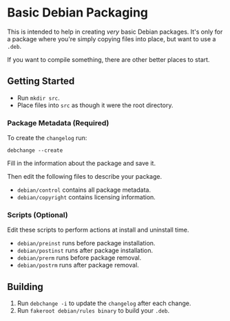 # Basic Debian Packaging

This is intended to help in creating *very* basic Debian packages. It's only for
a package where you're simply copying files into place, but want to use a `.deb`.

If you want to compile something, there are other better places to start.

## Getting Started

* Run `mkdir src`.
* Place files into `src` as though it were the root directory.

### Package Metadata (Required)

To create the `changelog` run:

    debchange --create

Fill in the information about the package and save it.

Then edit the following files to describe your package.

* `debian/control` contains all package metadata.
* `debian/copyright` contains licensing information.

### Scripts (Optional)

Edit these scripts to perform actions at install and uninstall time.

* `debian/preinst` runs before package installation.
* `debian/postinst` runs after package installation.
* `debian/prerm` runs before package removal.
* `debian/postrm` runs after package removal.

## Building

1. Run `debchange -i` to update the `changelog` after each change.
2. Run `fakeroot debian/rules binary` to build your `.deb`.
